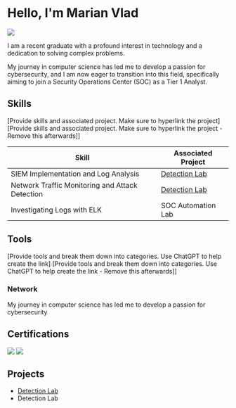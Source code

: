 
# Hello, I'm Marian Vlad
<a href="https://linkedin.com/in/marian-vlad-406907241"><img src="https://img.shields.io/badge/-LinkedIn-0072b1?&style=for-the-badge&logo=linkedin&logoColor=white" /></a>



I am a recent graduate with a profound interest in technology and a dedication to solving complex problems.

My journey in computer science has led me to develop a passion for cybersecurity, and I am now eager to transition into this field, specifically aiming to join a Security Operations Center (SOC) as a Tier 1 Analyst.

## Skills
[Provide skills and associated project. Make sure to hyperlink the project]
[Provide skills and associated project. Make sure to hyperlink the project - Remove this afterwards]]

| Skill                                         | Associated Project         |
|-----------------------------------------------|----------------------------|
| SIEM Implementation and Log Analysis          | <a href="https://github.com/vlad1390/Detection-Lab/tree/main">Detection Lab</a>|
| Network Traffic Monitoring and Attack Detection | <a href="https://google.com">Detection Lab</a>|
| Investigating Logs with ELK                   | SOC Automation Lab|


## Tools
[Provide tools and break them down into categories. Use ChatGPT to help create the link]
[Provide tools and break them down into categories. Use ChatGPT to help create the link - Remove this afterwards]]

### Network
<div>
 My journey in computer science has led me to develop a passion for cybersecurity
</div>

## Certifications
<div>
<img src="https://img.shields.io/badge/-Security%2B-FF0000?&style=for-the-badge&logo=CompTIA&logoColor=white" />
<img src="https://img.shields.io/badge/-Masterschool-4D4D4D?&style=for-the-badge&logo=CompTIA&logoColor=green" />
</div>

## Projects
- <a href="https://github.com/vlad1390/Detection-Lab/tree/main">Detection Lab</a>
- Detection Lab
